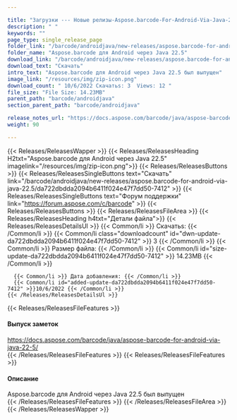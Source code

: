 ```yaml
---

title: "Загрузки --- Новые релизы-Aspose.barcode-For-Android-Via-Java-22.5"
description: " "
keywords: ""
page_type: single_release_page
folder_link: "/barcode/androidjava/new-releases/aspose.barcode-for-android-via-java-22.5/"
folder_name: "Aspose.barcode для Android через Java 22.5"
download_link: "/barcode/androidjava/new-releases/aspose.barcode-for-android-via-java-22.5/da722dbdda2094b6411f024e47f7dd50-7412"
download_text: "Скачать"
intro_text: "Aspose.barcode для Android через Java 22.5 был выпущен"
image_link: "/resources/img/zip-icon.png"
download_count: " 10/6/2022 Скачатьs: 3  Views: 12 "
file_size: "File Size: 14.23MB"
parent_path: "barcode/androidjava"
section_parent_path: "barcode/androidjava"

release_notes_url: "https://docs.aspose.com/barcode/java/aspose-barcode-for-android-via-java-22-5/"
weight: 90

---
```


{{< Releases/ReleasesWapper >}}
  {{< Releases/ReleasesHeading H2txt="Aspose.barcode для Android через Java 22.5" imagelink="/resources/img/zip-icon.png">}}
  {{< Releases/ReleasesButtons >}}
    {{< Releases/ReleasesSingleButtons text="Скачать" link="/barcode/androidjava/new-releases/aspose.barcode-for-android-via-java-22.5/da722dbdda2094b6411f024e47f7dd50-7412" >}}
    {{< Releases/ReleasesSingleButtons text="Форум поддержки" link="https://forum.aspose.com/c/barcode" >}}
  {{< Releases/ReleasesButtons >}}
  {{< Releases/ReleasesFileArea >}}
    {{< Releases/ReleasesHeading h4txt="Детали файла">}}
    {{< Releases/ReleasesDetailsUl >}}
      {{< Common/li >}} Скачатьs: {{< /Common/li >}}
      {{< Common/li class="downloadcount" id="dwn-update-da722dbdda2094b6411f024e47f7dd50-7412" >}} 3 {{< /Common/li >}}
      {{< Common/li >}} Размер файла: {{< /Common/li >}}
      {{< Common/li id="size-update-da722dbdda2094b6411f024e47f7dd50-7412" >}} 14.23MB {{< /Common/li >}}

      {{< Common/li >}} Дата добавления: {{< /Common/li >}}
      {{< Common/li id="added-update-da722dbdda2094b6411f024e47f7dd50-7412" >}}10/6/2022 {{< /Common/li >}}
    {{< /Releases/ReleasesDetailsUl >}}

  {{< Releases/ReleasesFileFeatures >}}
      <h4>Выпуск заметок</h4><div><a href='https://docs.aspose.com/barcode/java/aspose-barcode-for-android-via-java-22-5/'>https://docs.aspose.com/barcode/java/aspose-barcode-for-android-via-java-22-5/</a></div>
  {{< /Releases/ReleasesFileFeatures >}}
  {{< Releases/ReleasesFileFeatures >}}
      <h4>Описание</h4><div class="HTMLDescription">Aspose.barcode для Android через Java 22.5 был выпущен</div>
  {{< /Releases/ReleasesFileFeatures >}}
 {{< /Releases/ReleasesFileArea >}}
{{< /Releases/ReleasesWapper >}}


